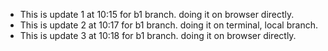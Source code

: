 - This is update 1 at 10:15 for b1 branch. doing it on browser directly.
- This is update 2 at 10:17 for b1 branch. doing it on terminal, local branch.
- This is update 3 at 10:18 for b1 branch. doing it on browser directly.

